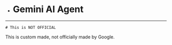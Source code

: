  
* # Gemini AI Agent
---------------------
    # This is NOT OFFICIAL
This is custom made, not officially made by Google.
